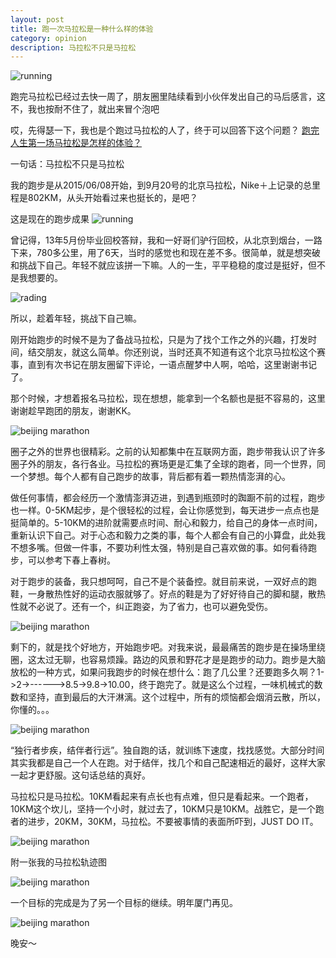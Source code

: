 ```yaml
---
layout: post
title: 跑一次马拉松是一种什么样的体验
category: opinion
description: 马拉松不只是马拉松
---
```


![running](/images/2015_09/marathon/005.jpg)

跑完马拉松已经过去快一周了，朋友圈里陆续看到小伙伴发出自己的马后感言，这不，我也按耐不住了，就出来冒个泡吧

哎，先得瑟一下，我也是个跑过马拉松的人了，终于可以回答下这个问题？
[跑完人生第一场马拉松是怎样的体验？](http://www.zhihu.com/question/34201129)

一句话：马拉松不只是马拉松

我的跑步是从2015/06/08开始，到9月20号的北京马拉松，Nike＋上记录的总里程是802KM，从头开始看过来也挺长的，是吧？

这是现在的跑步成果
![running](/images/2015_09/marathon/002.jpg)

曾记得，13年5月份毕业回校答辩，我和一好哥们驴行回校，从北京到烟台，一路下来，780多公里，用了6天，当时的感觉也和现在差不多。很简单，就是想突破和挑战下自己。年轻不就应该拼一下嘛。人的一生，平平稳稳的度过是挺好，但不是我想要的。

![rading](/images/2015_09/marathon/006.jpg)

所以，趁着年轻，挑战下自己嘛。

刚开始跑步的时候不是为了备战马拉松，只是为了找个工作之外的兴趣，打发时间，结交朋友，就这么简单。你还别说，当时还真不知道有这个北京马拉松这个赛事，直到有次书记在朋友圈留下评论，一语点醒梦中人啊，哈哈，这里谢谢书记了。

那个时候，才想着报名马拉松，现在想想，能拿到一个名额也是挺不容易的，这里谢谢趁早跑团的朋友，谢谢KK。

![beijing marathon](/images/2015_09/marathon/004.jpg)

圈子之外的世界也很精彩。之前的认知都集中在互联网方面，跑步带我认识了许多圈子外的朋友，各行各业。马拉松的赛场更是汇集了全球的跑者，同一个世界，同一个梦想。每个人都有自己跑步的故事，背后都有着一颗热情澎湃的心。

做任何事情，都会经历一个激情澎湃迈进，到遇到瓶颈时的踟蹰不前的过程，跑步也一样。0-5KM起步，是个很轻松的过程，会让你感觉到，每天进步一点点也是挺简单的。5-10KM的进阶就需要点时间、耐心和毅力，给自己的身体一点时间，重新认识下自己。对于心态和毅力之类的事，每个人都会有自己的小算盘，此处我不想多嘴。但做一件事，不要功利性太强，特别是自己喜欢做的事。如何看待跑步，可以参考下春上春树。

对于跑步的装备，我只想呵呵，自己不是个装备控。就目前来说，一双好点的跑鞋，一身散热性好的运动衣服就够了。好点的鞋是为了好好待自己的脚和腿，散热性就不必说了。还有一个，纠正跑姿，为了省力，也可以避免受伤。

![beijing marathon](/images/2015_09/marathon/009.jpg)

剩下的，就是找个好地方，开始跑步吧。对我来说，最最痛苦的跑步是在操场里绕圈，这太过无聊，也容易烦躁。路边的风景和野花才是是跑步的动力。跑步是大脑放松的一种方式，如果问我跑步的时候在想什么：跑了几公里？还要跑多久啊？1->2->------>8.5->9.8->10.00，终于跑完了。就是这么个过程，一味机械式的数数和坚持，直到最后的大汗淋漓。这个过程中，所有的烦恼都会烟消云散，所以，你懂的。。。

![beijing marathon](/images/2015_09/marathon/010.jpg)

“独行者步疾，结伴者行远”。独自跑的话，就训练下速度，找找感觉。大部分时间其实我都是自己一个人在跑。对于结伴，找几个和自己配速相近的最好，这样大家一起才更舒服。这句话总结的真好。

马拉松只是马拉松。10KM看起来有点长也有点难，但只是看起来。一个跑者，10KM这个坎儿，坚持一个小时，就过去了，10KM只是10KM。战胜它，是一个跑者的进步，20KM，30KM，马拉松。不要被事情的表面所吓到，JUST DO IT。

![beijing marathon](/images/2015_09/marathon/007.jpg)

附一张我的马拉松轨迹图

![beijing marathon](/images/2015_09/marathon/003.jpg)

一个目标的完成是为了另一个目标的继续。明年厦门再见。

![beijing marathon](/images/2015_09/marathon/008.jpg)

晚安～
